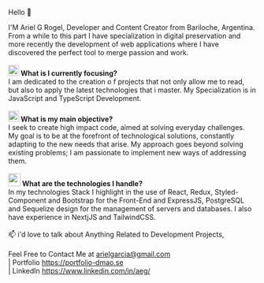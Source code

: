 Hello 👋

I'M Ariel G Rogel, Developer and Content Creator from Bariloche, Argentina. From a while to this part I have specialization in digital preservation and more recently the development of web applications where I have discovered the perfect tool to merge passion and work. <br> <br>
<b> <img src= "https://github.com/aricoins/aricoins/assets/95644790/1A09039D-2980-4295-9D40-E95608F7878B" Width = "22" Height = "22"> What is I currently focusing? </b>  <br>
I am dedicated to the creation o f projects that not only allow me to read, but also to apply the latest technologies that i master. My Specialization is in JavaScript and TypeScript Development. <br> <br>
<b> <img src= "https://github.com/Aricoins/Aricoins/assets/95644790/51f048e4-48c7-4c41-9d88-1fb522c1efb2" Width = "22" Height = "22">
What is my main objective? </b>  <br>
I seek to create high impact code, aimed at solving everyday challenges. My goal is to be at the forefront of technological solutions, constantly adapting to the new needs that arise. My approach goes beyond solving existing problems; I am passionate to implement new ways of addressing them. <br> <br>
<b> <img src= "https://github.com/Aricoins/Aricoins/assets/95644790/43dc6e05-fac3-4f45-b18b-1885703b667f" Width = "25" Height = "26">
 What are the technologies I handle? </b>  <br>
In my technologies Stack I highlight in the use of React, Redux, Styled-Component and Bootstrap for the Front-End and ExpressJS, PostgreSQL and Sequelize design for the management of servers and databases. I also have experience in NextjJS and TailwindCSS. <br> <br>
📫 i'd love to talk about Anything Related to Development Projects,  <br>  <br> Feel Free to 
Contact Me at arielgarcia@gmail.com 
 <br>
| Portfolio https://portfolio-dmao.se <br>
| LinkedIn https://www.linkedin.com/in/aeg/ <br>
